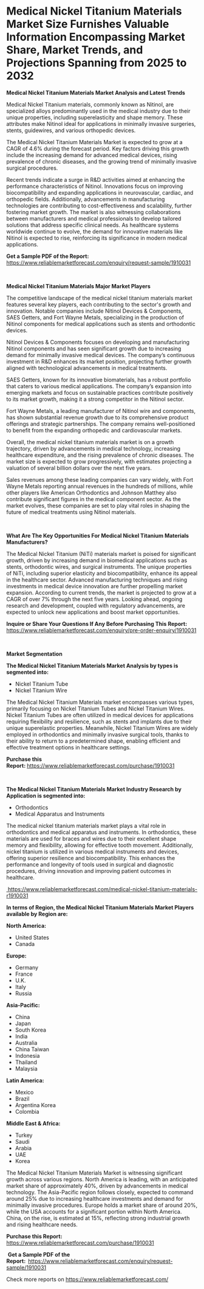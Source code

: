 <p><h1>Medical Nickel Titanium Materials Market Size Furnishes Valuable Information Encompassing Market Share, Market Trends, and Projections Spanning from 2025 to 2032</h1></p><p><strong>Medical Nickel Titanium Materials Market Analysis and Latest Trends</strong></p>
<p><p>Medical Nickel Titanium materials, commonly known as Nitinol, are specialized alloys predominantly used in the medical industry due to their unique properties, including superelasticity and shape memory. These attributes make Nitinol ideal for applications in minimally invasive surgeries, stents, guidewires, and various orthopedic devices.</p><p>The Medical Nickel Titanium Materials Market is expected to grow at a CAGR of 4.6% during the forecast period. Key factors driving this growth include the increasing demand for advanced medical devices, rising prevalence of chronic diseases, and the growing trend of minimally invasive surgical procedures. </p><p>Recent trends indicate a surge in R&D activities aimed at enhancing the performance characteristics of Nitinol. Innovations focus on improving biocompatibility and expanding applications in neurovascular, cardiac, and orthopedic fields. Additionally, advancements in manufacturing technologies are contributing to cost-effectiveness and scalability, further fostering market growth. The market is also witnessing collaborations between manufacturers and medical professionals to develop tailored solutions that address specific clinical needs. As healthcare systems worldwide continue to evolve, the demand for innovative materials like Nitinol is expected to rise, reinforcing its significance in modern medical applications. </p></p>
<p><strong>Get a Sample PDF of the Report:&nbsp;</strong> <a href="https://www.reliablemarketforecast.com/enquiry/request-sample/1910031?utm_campaign=2333&utm_medium=2&utm_source=Github&utm_content=ia&utm_term=05032025&utm_id=medical-nickel-titanium-materials">https://www.reliablemarketforecast.com/enquiry/request-sample/1910031</a></p>
<p>&nbsp;</p>
<p><strong>Medical Nickel Titanium Materials Major Market Players</strong></p>
<p><p>The competitive landscape of the medical nickel titanium materials market features several key players, each contributing to the sector's growth and innovation. Notable companies include Nitinol Devices & Components, SAES Getters, and Fort Wayne Metals, specializing in the production of Nitinol components for medical applications such as stents and orthodontic devices.</p><p>Nitinol Devices & Components focuses on developing and manufacturing Nitinol components and has seen significant growth due to increasing demand for minimally invasive medical devices. The company’s continuous investment in R&D enhances its market position, projecting further growth aligned with technological advancements in medical treatments.</p><p>SAES Getters, known for its innovative biomaterials, has a robust portfolio that caters to various medical applications. The company’s expansion into emerging markets and focus on sustainable practices contribute positively to its market growth, making it a strong competitor in the Nitinol sector.</p><p>Fort Wayne Metals, a leading manufacturer of Nitinol wire and components, has shown substantial revenue growth due to its comprehensive product offerings and strategic partnerships. The company remains well-positioned to benefit from the expanding orthopedic and cardiovascular markets.</p><p>Overall, the medical nickel titanium materials market is on a growth trajectory, driven by advancements in medical technology, increasing healthcare expenditure, and the rising prevalence of chronic diseases. The market size is expected to grow progressively, with estimates projecting a valuation of several billion dollars over the next five years.</p><p>Sales revenues among these leading companies can vary widely, with Fort Wayne Metals reporting annual revenues in the hundreds of millions, while other players like American Orthodontics and Johnson Matthey also contribute significant figures in the medical component sector. As the market evolves, these companies are set to play vital roles in shaping the future of medical treatments using Nitinol materials.</p></p>
<p>&nbsp;</p>
<p><strong>What Are The Key Opportunities For Medical Nickel Titanium Materials Manufacturers?</strong></p>
<p><p>The Medical Nickel Titanium (NiTi) materials market is poised for significant growth, driven by increasing demand in biomedical applications such as stents, orthodontic wires, and surgical instruments. The unique properties of NiTi, including superior elasticity and biocompatibility, enhance its appeal in the healthcare sector. Advanced manufacturing techniques and rising investments in medical device innovation are further propelling market expansion. According to current trends, the market is projected to grow at a CAGR of over 7% through the next five years. Looking ahead, ongoing research and development, coupled with regulatory advancements, are expected to unlock new applications and boost market opportunities.</p></p>
<p><strong>Inquire or Share Your Questions If Any Before Purchasing This Report:</strong> <a href="https://www.reliablemarketforecast.com/enquiry/pre-order-enquiry/1910031?utm_campaign=2333&utm_medium=2&utm_source=Github&utm_content=ia&utm_term=05032025&utm_id=medical-nickel-titanium-materials">https://www.reliablemarketforecast.com/enquiry/pre-order-enquiry/1910031</a></p>
<p>&nbsp;</p>
<p><strong>Market Segmentation</strong></p>
<p><strong>The Medical Nickel Titanium Materials Market Analysis by types is segmented into:</strong></p>
<p><ul><li>Nickel Titanium Tube</li><li>Nickel Titanium Wire</li></ul></p>
<p><p>The Medical Nickel Titanium Materials market encompasses various types, primarily focusing on Nickel Titanium Tubes and Nickel Titanium Wires. Nickel Titanium Tubes are often utilized in medical devices for applications requiring flexibility and resilience, such as stents and implants due to their unique superelastic properties. Meanwhile, Nickel Titanium Wires are widely employed in orthodontics and minimally invasive surgical tools, thanks to their ability to return to a predetermined shape, enabling efficient and effective treatment options in healthcare settings.</p></p>
<p><strong>Purchase this Report:&nbsp;</strong><a href="https://www.reliablemarketforecast.com/purchase/1910031?utm_campaign=2333&utm_medium=2&utm_source=Github&utm_content=ia&utm_term=05032025&utm_id=medical-nickel-titanium-materials">https://www.reliablemarketforecast.com/purchase/1910031</a></p>
<p>&nbsp;</p>
<p><strong>The Medical Nickel Titanium Materials Market Industry Research by Application is segmented into:</strong></p>
<p><ul><li>Orthodontics</li><li>Medical Apparatus and Instruments</li></ul></p>
<p><p>The medical nickel titanium materials market plays a vital role in orthodontics and medical apparatus and instruments. In orthodontics, these materials are used for braces and wires due to their excellent shape memory and flexibility, allowing for effective tooth movement. Additionally, nickel titanium is utilized in various medical instruments and devices, offering superior resilience and biocompatibility. This enhances the performance and longevity of tools used in surgical and diagnostic procedures, driving innovation and improving patient outcomes in healthcare.</p></p>
<p><a href="https://www.reliablemarketforecast.com/medical-nickel-titanium-materials-r1910031?utm_campaign=2333&utm_medium=2&utm_source=Github&utm_content=ia&utm_term=05032025&utm_id=medical-nickel-titanium-materials">&nbsp;https://www.reliablemarketforecast.com/medical-nickel-titanium-materials-r1910031</a></p>
<p><strong>In terms of Region, the Medical Nickel Titanium Materials Market Players available by Region are:</strong></p>
<p>
    <p> <strong> North America: </strong>
        <ul>
            <li>United States</li>
            <li>Canada</li>
        </ul>
        </p> 
    <p> <strong> Europe: </strong>
        <ul>
            <li>Germany</li>
            <li>France</li>
            <li>U.K.</li>
            <li>Italy</li>
            <li>Russia</li>
        </ul>
        </p> 
    <p> <strong> Asia-Pacific: </strong>
        <ul>
            <li>China</li>
            <li>Japan</li>
            <li>South Korea</li>
            <li>India</li>
            <li>Australia</li>
            <li>China Taiwan</li>
            <li>Indonesia</li>
            <li>Thailand</li>
            <li>Malaysia</li>
        </ul>
        </p> 
    <p> <strong> Latin America: </strong>
        <ul>
            <li>Mexico</li>
            <li>Brazil</li>
            <li>Argentina Korea</li>
            <li>Colombia</li>
        </ul>
        </p> 
    <p> <strong> Middle East & Africa: </strong>
        <ul>
            <li>Turkey</li>
            <li>Saudi</li>
            <li>Arabia</li>
            <li>UAE</li>
            <li>Korea</li>
        </ul>
    </p>
    </p>
<p><p>The Medical Nickel Titanium Materials Market is witnessing significant growth across various regions. North America is leading, with an anticipated market share of approximately 40%, driven by advancements in medical technology. The Asia-Pacific region follows closely, expected to command around 25% due to increasing healthcare investments and demand for minimally invasive procedures. Europe holds a market share of around 20%, while the USA accounts for a significant portion within North America. China, on the rise, is estimated at 15%, reflecting strong industrial growth and rising healthcare needs.</p></p>
<p><strong>Purchase this Report: </strong><a href="https://www.reliablemarketforecast.com/purchase/1910031?utm_campaign=2333&utm_medium=2&utm_source=Github&utm_content=ia&utm_term=05032025&utm_id=medical-nickel-titanium-materials">https://www.reliablemarketforecast.com/purchase/1910031</a></p>
<p>&nbsp;<strong>Get a Sample PDF of the Report:&nbsp;&nbsp;</strong><a href="https://www.reliablemarketforecast.com/enquiry/request-sample/1910031?utm_campaign=2333&utm_medium=2&utm_source=Github&utm_content=ia&utm_term=05032025&utm_id=medical-nickel-titanium-materials">https://www.reliablemarketforecast.com/enquiry/request-sample/1910031</a></p>
<p><strong></strong></p>
<p>Check more reports on <a href="https://www.reliablemarketforecast.com/?utm_campaign=2333&utm_medium=2&utm_source=Github&utm_content=ia&utm_term=05032025&utm_id=medical-nickel-titanium-materials">https://www.reliablemarketforecast.com/</a></p>